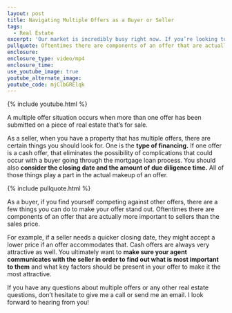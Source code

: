 ```yaml
---
layout: post
title: Navigating Multiple Offers as a Buyer or Seller
tags:
  - Real Estate
excerpt: 'Our market is incredibly busy right now. If you’re looking to buy or sell a home, there’s a good chance you’ll find yourself in a multiple offer situation. Luckily, I’ve got some great tips on how to navigate that situation whether you’re a buyer or a seller. There are some key things to look for in offers as a seller as well as some great ways to make your offer stand out as a buyer. To get all the details, watch this short video.'
pullquote: Oftentimes there are components of an offer that are actually more important to sellers than the sales price.
enclosure:
enclosure_type: video/mp4
enclosure_time:
use_youtube_image: true
youtube_alternate_image:
youtube_code: mjClbGRElqk
---
```



{% include youtube.html %}

A multiple offer situation occurs when more than one offer has been submitted on a piece of real estate that’s for sale.

As a seller, when you have a property that has multiple offers, there are certain things you should look for. One is the **type of financing.** If one offer is a cash offer, that eliminates the possibility of complications that could occur with a buyer going through the mortgage loan process. You should also **consider the closing date and the amount of due diligence time.** All of those things play a part in the actual makeup of an offer.

{% include pullquote.html %}

As a buyer, if you find yourself competing against other offers, there are a few things you can do to make your offer stand out. Oftentimes there are components of an offer that are actually more important to sellers than the sales price.

For example, if a seller needs a quicker closing date, they might accept a lower price if an offer accommodates that. Cash offers are always very attractive as well. You ultimately want to **make sure your agent communicates with the seller in order to find out what is most important to them** and what key factors should be present in your offer to make it the most attractive.

If you have any questions about multiple offers or any other real estate questions, don’t hesitate to give me a call or send me an email. I look forward to hearing from you!